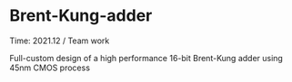 # Brent-Kung-adder
Time: 2021.12 /
Team work

Full-custom design of a high performance 16-bit Brent-Kung adder using 45nm CMOS process
